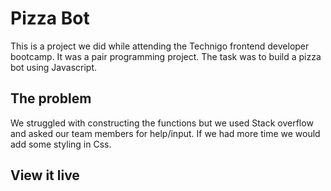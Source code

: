 # Pizza Bot

This is a project we did while attending the Technigo frontend developer bootcamp. It was a pair programming project. The task was to build a pizza bot using Javascript.

## The problem

We struggled with constructing the functions but we used Stack overflow and asked our team members for help/input.
If we had more time we would add some styling in Css.

## View it live
